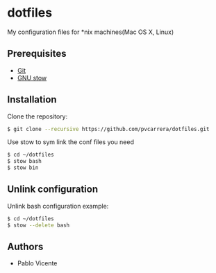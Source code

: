 dotfiles
========

My configuration files for *nix machines(Mac OS X, Linux)

## Prerequisites

* [Git](http://git-scm.com/)
* [GNU stow](http://www.gnu.org/software/stow/)

## Installation

Clone the repository:

```sh
$ git clone --recursive https://github.com/pvcarrera/dotfiles.git
```

Use stow to sym link the conf files you need

```sh
$ cd ~/dotfiles
$ stow bash
$ stow bin
```

## Unlink configuration

Unlink bash configuration example:

```sh
$ cd ~/dotfiles
$ stow --delete bash
```

## Authors

- Pablo Vicente

